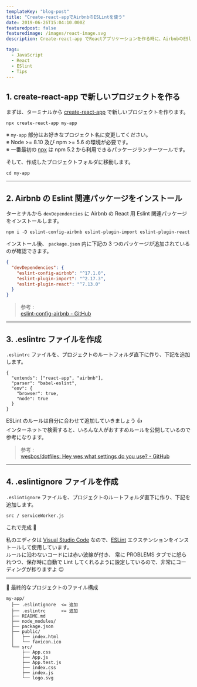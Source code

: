 ```yaml
---
templateKey: "blog-post"
title: "Create-react-appでAirbnbのESLintを使う"
date: 2019-06-26T15:04:10.000Z
featuredpost: false
featuredimage: /images/react-image.svg
description: Create-react-app でReactアプリケーションを作る時に、AirbnbのESlintも入れたい時

tags:
  - JavaScript
  - React
  - ESlint
  - Tips
---
```


## 1. create-react-app で新しいプロジェクトを作る

まずは、ターミナルから [create-react-app](https://reactjs.org/docs/create-a-new-react-app.html) で新しいプロジェクトを作ります。

```text:title=Terminal
npx create-react-app my-app
```

※ `my-app` 部分はお好きなプロジェクト名に変更してください。  
※ Node >= 8.10 及び npm >= 5.6 の環境が必要です。  
※ 一番最初の [npx](https://medium.com/@maybekatz/introducing-npx-an-npm-package-runner-55f7d4bd282b) は npm 5.2 から利用できるパッケージランナーツールです。

そして、作成したプロジェクトフォルダに移動します。

```text:title=Terminal
cd my-app
```

---

## 2. Airbnb の Eslint 関連パッケージをインストール

ターミナルから `devDependencies` に Airbnb の React 用 Eslint 関連パッケージをインストールします。

```text:title=Terminal
npm i -D eslint-config-airbnb eslint-plugin-import eslint-plugin-react
```

インストール後、 `package.json` 内に下記の 3 つのパッケージが追加されているのが確認できます。

```json:title=package.json
{
  "devDependencies": {
    "eslint-config-airbnb": "^17.1.0",
    "eslint-plugin-import": "^2.17.3",
    "eslint-plugin-react": "^7.13.0"
  }
}
```

> 参考 :  
> [eslint-config-airbnb - GitHub](https://github.com/airbnb/javascript/tree/master/packages/eslint-config-airbnb)

---

## 3. .eslintrc ファイルを作成

`.eslintrc` ファイルを、プロジェクトのルートフォルダ直下に作り、下記を追加します。

```json:title=.eslintrc
{
  "extends": ["react-app", "airbnb"],
  "parser": "babel-eslint",
  "env": {
    "browser": true,
    "node": true
  }
}
```

ESLint のルールは自分に合わせて追加していきましょう 👍  
インターネットで検索すると、いろんな人がおすすめルールを公開しているので参考になります。

> 参考 :  
> [wesbos/dotfiles: Hey wes what settings do you use? - GitHub](https://github.com/wesbos/dotfiles/blob/master/.eslintrc)

---

## 4. .eslintignore ファイルを作成

`.eslintignore` ファイルを、プロジェクトのルートフォルダ直下に作り、下記を追加します。

```json:title=.eslintignore
src / serviceWorker.js
```

これで完成 🙌

私のエディタは [Visual Studio Code](https://code.visualstudio.com/) なので、[ESLint](https://marketplace.visualstudio.com/items?itemName=dbaeumer.vscode-eslint) エクステンションをインストールして使用しています。  
ルールに沿わないコードには赤い波線が付き、 常に PROBLEMS タブでに怒られつつ、保存時に自動で Lint してくれるように設定しているので、非常にコーディングが捗りますよ 😉

---

📁 最終的なプロジェクトのファイル構成

```json{2-3}
my-app/
  ├── .eslintignore  <= 追加
  ├── .eslintrc      <= 追加
  ├── README.md
  ├── node_modules/
  ├── package.json
  ├── public/
  │   ├── index.html
  │   └── favicon.ico
  └── src/
      ├── App.css
      ├── App.js
      ├── App.test.js
      ├── index.css
      ├── index.js
      └── logo.svg
```
